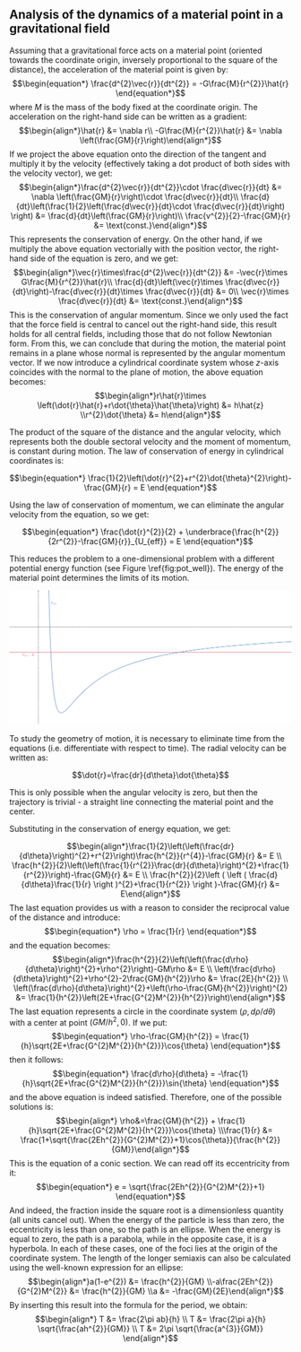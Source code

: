 ## Analysis of the dynamics of a material point in a gravitational field
Assuming that a gravitational force acts on a material point (oriented towards the coordinate origin, inversely proportional to the square of the distance), the acceleration of the material point is given by:
$$\begin{equation*}
\frac{d^{2}\vec{r}}{dt^{2}} = -G\frac{M}{r^{2}}\hat{r}
\end{equation*}$$
where $M$ is the mass of the body fixed at the coordinate origin.
The acceleration on the right-hand side can be written as a gradient:
$$\begin{align*}\hat{r} &= \nabla r\\
-G\frac{M}{r^{2}}\hat{r} &= \nabla \left(\frac{GM}{r}\right)\end{align*}$$
If we project the above equation onto the direction of the tangent and multiply it by the velocity (effectively taking a dot product of both sides with the velocity vector), we get:
$$\begin{align*}\frac{d^{2}\vec{r}}{dt^{2}}\cdot \frac{d\vec{r}}{dt} &= \nabla \left(\frac{GM}{r}\right)\cdot \frac{d\vec{r}}{dt}\\
\frac{d}{dt}\left(\frac{1}{2}\left(\frac{d\vec{r}}{dt}\cdot \frac{d\vec{r}}{dt}\right) \right) &= \frac{d}{dt}\left(\frac{GM}{r}\right)\\
\frac{v^{2}}{2}-\frac{GM}{r} &= \text{const.}\end{align*}$$
This represents the conservation of energy.
On the other hand, if we multiply the above equation vectorially with the position vector, the right-hand side of the equation is zero, and we get:
$$\begin{align*}\vec{r}\times\frac{d^{2}\vec{r}}{dt^{2}} &= -\vec{r}\times G\frac{M}{r^{2}}\hat{r}\\
\frac{d}{dt}\left(\vec{r}\times \frac{d\vec{r}}{dt}\right)-\frac{d\vec{r}}{dt}\times \frac{d\vec{r}}{dt} &= 0\\
\vec{r}\times \frac{d\vec{r}}{dt} &= \text{const.}\end{align*}$$
This is the conservation of angular momentum. Since we only used the fact that the force field is central to cancel out the right-hand side, this result holds for all central fields, including those that do not follow Newtonian form. From this, we can conclude that during the motion, the material point remains in a plane whose normal is represented by the angular momentum vector. If we now introduce a cylindrical coordinate system whose $z$-axis coincides with the normal to the plane of motion, the above equation becomes:
$$\begin{align*}r\hat{r}\times \left(\dot{r}\hat{r}+r\dot{\theta}\hat{\theta}\right) &= h\hat{z} \\r^{2}\dot{\theta} &= h\end{align*}$$

The product of the square of the distance and the angular velocity, which represents both the double sectoral velocity and the moment of momentum, is constant during motion. The law of conservation of energy in cylindrical coordinates is:

$$\begin{equation*}
\frac{1}{2}\left(\dot{r}^{2}+r^{2}\dot{\theta}^{2}\right)-\frac{GM}{r} = E
\end{equation*}$$

Using the law of conservation of momentum, we can eliminate the angular velocity from the equation, so we get:

$$\begin{equation*}
\frac{\dot{r}^{2}}{2} + \underbrace{\frac{h^{2}}{2r^{2}}-\frac{GM}{r}}_{U_{eff}} = E
\end{equation*}$$

This reduces the problem to a one-dimensional problem with a different potential energy function (see Figure \ref{fig:pot_well}). The energy of the material point determines the limits of its motion.

![Potential well](../assets/images/2023-07-30-central-field-dynamics/potential-well.png)

To study the geometry of motion, it is necessary to eliminate time from the equations (i.e. differentiate with respect to time). The radial velocity can be written as:

$$\dot{r}=\frac{dr}{d\theta}\dot{\theta}$$

This is only possible when the angular velocity is zero, but then the trajectory is trivial - a straight line connecting the material point and the center.

Substituting in the conservation of energy equation, we get:

$$\begin{align*}\frac{1}{2}\left(\left(\frac{dr}{d\theta}\right)^{2}+r^{2}\right)\frac{h^{2}}{r^{4}}-\frac{GM}{r} &= E \\
\frac{h^{2}}{2}\left(\left(\frac{1}{r^{2}}\frac{dr}{d\theta}\right)^{2}+\frac{1}{r^{2}}\right)-\frac{GM}{r} &= E \\
\frac{h^{2}}{2}\left ( \left ( \frac{d}{d\theta}\frac{1}{r} \right )^{2}+\frac{1}{r^{2}} \right )-\frac{GM}{r} &= E\end{align*}$$
The last equation provides us with a reason to consider the reciprocal value of the distance and introduce:
$$\begin{equation*}
\rho = \frac{1}{r}
\end{equation*}$$
and the equation becomes:
$$\begin{align*}\frac{h^{2}}{2}\left(\left(\frac{d\rho}{d\theta}\right)^{2}+\rho^{2}\right)-GM\rho &= E \\
\left(\frac{d\rho}{d\theta}\right)^{2}+\rho^{2}-2\frac{GM}{h^{2}}\rho &= \frac{2E}{h^{2}} \\
\left(\frac{d\rho}{d\theta}\right)^{2}+\left(\rho-\frac{GM}{h^{2}}\right)^{2} &= \frac{1}{h^{2}}\left(2E+\frac{G^{2}M^{2}}{h^{2}}\right)\end{align*}$$
The last equation represents a circle in the coordinate system $\left(\rho, d\rho/d\theta\right)$ with a center at point $\left(GM/h^{2}, 0\right)$. If we put:
$$\begin{equation*}
\rho-\frac{GM}{h^{2}} = \frac{1}{h}\sqrt{2E+\frac{G^{2}M^{2}}{h^{2}}}\cos{\theta}
\end{equation*}$$
then it follows:
$$\begin{equation*}
\frac{d\rho}{d\theta} = -\frac{1}{h}\sqrt{2E+\frac{G^{2}M^{2}}{h^{2}}}\sin{\theta}
\end{equation*}$$
and the above equation is indeed satisfied. Therefore, one of the possible solutions is:
$$\begin{align*} \rho&=\frac{GM}{h^{2}} + \frac{1}{h}\sqrt{2E+\frac{G^{2}M^{2}}{h^{2}}}\cos{\theta} \\\frac{1}{r} &= \frac{1+\sqrt{\frac{2Eh^{2}}{G^{2}M^{2}}+1}\cos{\theta}}{\frac{h^{2}}{GM}}\end{align*}$$
This is the equation of a conic section. We can read off its eccentricity from it:
$$\begin{equation*}
e = \sqrt{\frac{2Eh^{2}}{G^{2}M^{2}}+1}
\end{equation*}$$
And indeed, the fraction inside the square root is a dimensionless quantity (all units cancel out). When the energy of the particle is less than zero, the eccentricity is less than one, so the path is an ellipse. When the energy is equal to zero, the path is a parabola, while in the opposite case, it is a hyperbola. In each of these cases, one of the foci lies at the origin of the coordinate system. The length of the longer semiaxis can also be calculated using the well-known expression for an ellipse:
$$\begin{align*}a(1-e^{2}) &= \frac{h^{2}}{GM} \\-a\frac{2Eh^{2}}{G^{2}M^{2}} &= \frac{h^{2}}{GM} \\a &= -\frac{GM}{2E}\end{align*}$$
By inserting this result into the formula for the period, we obtain:
$$\begin{align*}
T &= \frac{2\pi ab}{h} \\
T &= \frac{2\pi a}{h} \sqrt{\frac{ah^{2}}{GM}} \\
T &= 2\pi \sqrt{\frac{a^{3}}{GM}}
\end{align*}$$